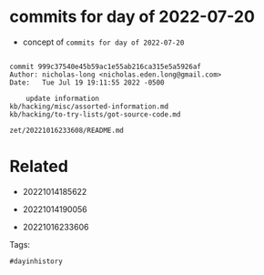 # commits for day of 2022-07-20

- concept of `commits for day of 2022-07-20`

```

commit 999c37540e45b59ac1e55ab216ca315e5a5926af
Author: nicholas-long <nicholas.eden.long@gmail.com>
Date:   Tue Jul 19 19:11:55 2022 -0500

    update information
kb/hacking/misc/assorted-information.md
kb/hacking/to-try-lists/got-source-code.md
```

` zet/20221016233608/README.md `

# Related

- 20221014185622

- 20221014190056

- 20221016233606

Tags:

    #dayinhistory
